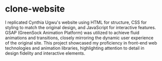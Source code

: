 # clone-website
I replicated Cynthia Ugwu's website using HTML for structure, CSS for styling to match the original design, and JavaScript for interactive features. GSAP (GreenSock Animation Platform) was utilized to achieve fluid animations and transitions, closely mirroring the dynamic user experience of the original site. This project showcased my proficiency in front-end web technologies and animation libraries, highlighting attention to detail in design fidelity and interactive elements.
